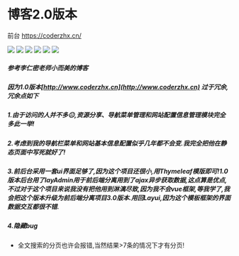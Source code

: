 # 博客2.0版本

前台 https://coderzhx.cn/ 

![](https://img.shields.io/badge/SpringBoot-2.1.5-green.svg) ![](https://img.shields.io/badge/Mybatis--blue.svg)  ![](https://img.shields.io/badge/semanticUI--yellow.svg) ![](https://img.shields.io/badge/Lunece--green.svg)  ![](https://img.shields.io/badge/Mysql-5.7-blue.svg) ![](https://img.shields.io/badge/Maven--blue.svg)

##### 参考李仁密老师小而美的博客

##### 因为1.0版本[http://www.coderzhx.cn](http://www.coderzhx.cn) 过于冗余,冗余点如下

##### 1.由于**访问的人并不多😐**,资源分享、导航菜单管理和网站配置信息管理模块完全多此一举!

##### 2.考虑到我的导航栏菜单和网站基本信息配置似乎几年都不会变.我完全把他在静态页面中写死就好了!

##### 3.前后台采用一套ui界面足够了,因为这个项目还很小,用Thymeleaf模版即可!1.0版本后台用了layAdmin用于前后端分离用到了**ajax异步获取数据,这点算是优点**,不过对于这个项目来说我没有把他用到淋漓尽致,因为**我不会vue框架**,等我学了,我会把这个版本升级为前后端分离项目3.0版本.用回Layui,因为这个模板框架的界面数据交互都很不错.

##### 4.隐藏bug

- 全文搜索的分页也许会报错,当然结果>7条的情况下才有分页!


​                                                                                 

